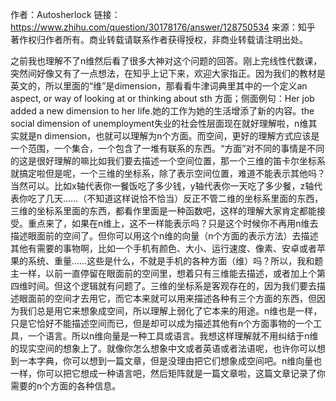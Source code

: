 作者：Autosherlock
链接：https://www.zhihu.com/question/30178176/answer/128750534
来源：知乎
著作权归作者所有。商业转载请联系作者获得授权，非商业转载请注明出处。

之前我也理解不了n维然后看了很多大神对这个问题的回答。刚上完线性代数课，突然间好像又有了一点想法，在知乎上记下来，欢迎大家指正。因为我们的教材是英文的，所以里面的“维”是dimension，那看看牛津词典里其中的一个定义an aspect, or way of looking at or thinking about sth 方面；侧面例句：Her job added a new dimension to her life.她的工作为她的生活增添了新的内容。the social dimension of unemployment失业的社会性层面现在就好理解啦，n维其实就是n dimension，也就可以理解为n个方面。而空间，更好的理解方式应该是一个范围，一个集合，一个包含了一堆有联系的东西。“方面”对不同的事情是不同的这是很好理解的嘛比如我们要去描述一个空间位置，那一个三维的笛卡尔坐标系就搞定啦但是呢，一个三维的坐标系，除了表示空间位置，难道不能表示其他吗？当然可以。比如x轴代表你一餐饭吃了多少钱，y轴代表你一天吃了多少餐，z轴代表你吃了几天……（不知道这样说恰不恰当）反正不管二维的坐标系里面的东西，三维的坐标系里面的东西，都看作里面是一种函数吧，这样的理解大家肯定都能接受。重点来了，如果在n维上，这不一样能表示吗？只是这个时候你不再用n维去描述眼面前的空间了。但你可以用这个n维的向量（n个方面的表示方法）去描述其他有需要的事物啊，比如一个手机有颜色、大小、运行速度、像素、安卓或者苹果的系统、重量……这些是什么，不就是手机的各种方面（维）吗？所以，我和题主一样，以前一直停留在眼面前的空间里，想着只有三维能去描述，或者加上个第四维时间。但这个逻辑就有问题了。三维的坐标系是客观存在的，因为我们要去描述眼面前的空间才去用它，而它本来就可以用来描述各种有三个方面的东西，但因为我们总是用它来想象成空间，所以理解上弱化了它本来的用途。n维也是一样，只是它恰好不能描述空间而已，但是却可以成为描述其他有n个方面事物的一个工具，一个语言。所以n维向量是一种工具或语言。我想这样理解就不用纠结于n维的现实空间的想象上了。就像你怎么想象中文或者英语或者法语呢，也许你可以想到一本字典，你可以想到一篇文章，但是没理由把它们想象成空间吧。n维向量也一样，你可以把它想成一种语言吧，然后矩阵就是一篇文章啦，这篇文章记录了你需要的n个方面的各种信息。
